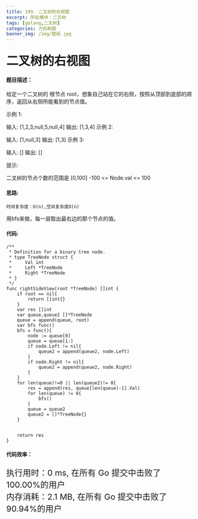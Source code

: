 ```yaml
---
title: 199. 二叉树的右视图
excerpt: 所在模块：二叉树
tags: [golang,二叉树]
categories: 力扣刷题
banner_img: /img/壁纸.jpg
---
```


### <font size=6px>二叉树的右视图</font>

#### 题目描述：

给定一个二叉树的 根节点 root，想象自己站在它的右侧，按照从顶部到底部的顺序，返回从右侧所能看到的节点值。

 

示例 1:



输入: [1,2,3,null,5,null,4]
输出: [1,3,4]
示例 2:

输入: [1,null,3]
输出: [1,3]
示例 3:

输入: []
输出: []


提示:

二叉树的节点个数的范围是 [0,100]
-100 <= Node.val <= 100 

#### 思路:

```
时间复杂度：O(n),空间复杂度O(n)
```

用bfs来做，每一层取出最右边的那个节点的值。

#### 代码:

```golang
/**
 * Definition for a binary tree node.
 * type TreeNode struct {
 *     Val int
 *     Left *TreeNode
 *     Right *TreeNode
 * }
 */
func rightSideView(root *TreeNode) []int {
    if root == nil{
        return []int{}
    }
    var res []int
    var queue,queue2 []*TreeNode
    queue = append(queue, root)
    var bfs func()
    bfs = func(){
        node := queue[0]
        queue = queue[1:]
        if node.Left != nil{
            queue2 = append(queue2, node.Left)
        } 
        if node.Right != nil{
            queue2 = append(queue2, node.Right)
        }
    }
    for len(queue)!=0 || len(queue2)!= 0{
        res = append(res, queue[len(queue)-1].Val)
        for len(queue) != 0{
            bfs()
        }
        queue = queue2
        queue2 = []*TreeNode{} 
    }
    
    
    return res
}
```

#### 代码效率：

<p class="note note-primary"; style="font-size:22px">
   执行用时：0 ms, 在所有 Go 提交中击败了100.00%的用户<br>
   内存消耗：2.1 MB, 在所有 Go 提交中击败了90.94%的用户
</p>


